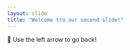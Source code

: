 ```yaml
---
layout: slide
title: "Welcome tto our second slide!"
---
```

:zany_face:
Use the left arrow to go back!
